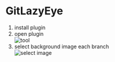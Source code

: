 # GitLazyEye

1. install plugin  
2. open plugin  
![tool](https://user-images.githubusercontent.com/3990503/84594433-20ac3580-ae8d-11ea-950f-36494e397a68.png)
3. select background image each branch  
![select image](https://user-images.githubusercontent.com/3990503/84594418-096d4800-ae8d-11ea-9e86-21dfd2fd29cc.png)
